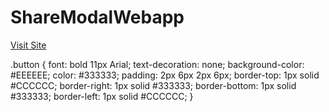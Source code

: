 # ShareModalWebapp


<a  class="button" href="https://chaurasiyasantosh.github.io/ShareModalWebapp/" target="_blank">Visit Site</a>

.button {
  font: bold 11px Arial;
  text-decoration: none;
  background-color: #EEEEEE;
  color: #333333;
  padding: 2px 6px 2px 6px;
  border-top: 1px solid #CCCCCC;
  border-right: 1px solid #333333;
  border-bottom: 1px solid #333333;
  border-left: 1px solid #CCCCCC;
}
